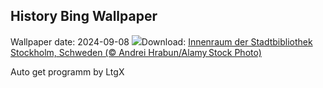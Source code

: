 ## History Bing Wallpaper
Wallpaper date: 2024-09-08
![](https://www.bing.com/th?id=OHR.StockholmLibrary_DE-DE3864288273_UHD.jpg&w=1000)Download: [Innenraum der Stadtbibliothek Stockholm, Schweden (© Andrei Hrabun/Alamy Stock Photo)](https://www.bing.com/th?id=OHR.StockholmLibrary_DE-DE3864288273_UHD.jpg)

Auto get programm by LtgX
